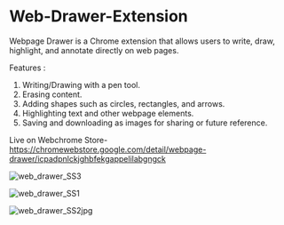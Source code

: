 # Web-Drawer-Extension

Webpage Drawer is a Chrome extension that allows users to write, draw, highlight, and annotate directly on web pages.

Features : 
1) Writing/Drawing with a pen tool.
2) Erasing content.
3) Adding shapes such as circles, rectangles, and arrows.
4) Highlighting text and other webpage elements.
5) Saving and downloading as images for sharing or future reference.

Live on Webchrome Store- https://chromewebstore.google.com/detail/webpage-drawer/icpadpnlckjghbfekgappelilabgngck

![web_drawer_SS3](https://github.com/user-attachments/assets/1654c398-e903-419a-97c7-a429c8085aee)

![web_drawer_SS1](https://github.com/user-attachments/assets/e88e38d1-59e0-4107-b878-3a7b92b22a62)

![web_drawer_SS2jpg](https://github.com/user-attachments/assets/e3011d6a-5007-4948-933c-4cec7d54b905)
